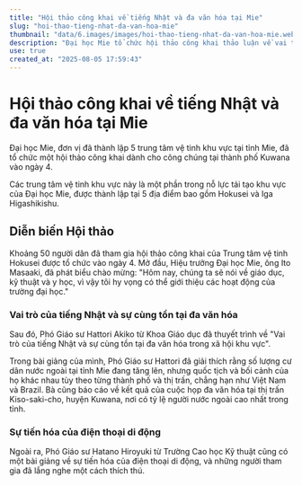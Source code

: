 ```yaml
---
title: "Hội thảo công khai về tiếng Nhật và đa văn hóa tại Mie"
slug: "hoi-thao-tieng-nhat-da-van-hoa-mie"
thumbnail: "data/6.images/images/hoi-thao-tieng-nhat-da-van-hoa-mie.webp"
description: "Đại học Mie tổ chức hội thảo công khai thảo luận về vai trò của tiếng Nhật và sự cùng tồn tại đa văn hóa, với sự tham gia của khoảng 50 người dân."
use: true
created_at: "2025-08-05 17:59:43"
---
```


# Hội thảo công khai về tiếng Nhật và đa văn hóa tại Mie

Đại học Mie, đơn vị đã thành lập 5 trung tâm vệ tinh khu vực tại tỉnh Mie, đã tổ chức một hội thảo công khai dành cho công chúng tại thành phố Kuwana vào ngày 4.

Các trung tâm vệ tinh khu vực này là một phần trong nỗ lực tái tạo khu vực của Đại học Mie, được thành lập tại 5 địa điểm bao gồm Hokusei và Iga Higashikishu.

## Diễn biến Hội thảo

Khoảng 50 người dân đã tham gia hội thảo công khai của Trung tâm vệ tinh Hokusei được tổ chức vào ngày 4. Mở đầu, Hiệu trưởng Đại học Mie, ông Ito Masaaki, đã phát biểu chào mừng: "Hôm nay, chúng ta sẽ nói về giáo dục, kỹ thuật và y học, vì vậy tôi hy vọng có thể giới thiệu các hoạt động của trường đại học."

### Vai trò của tiếng Nhật và sự cùng tồn tại đa văn hóa

Sau đó, Phó Giáo sư Hattori Akiko từ Khoa Giáo dục đã thuyết trình về "Vai trò của tiếng Nhật và sự cùng tồn tại đa văn hóa trong xã hội khu vực".

Trong bài giảng của mình, Phó Giáo sư Hattori đã giải thích rằng số lượng cư dân nước ngoài tại tỉnh Mie đang tăng lên, nhưng quốc tịch và bối cảnh của họ khác nhau tùy theo từng thành phố và thị trấn, chẳng hạn như Việt Nam và Brazil. Bà cũng báo cáo về kết quả của cuộc họp đa văn hóa tại thị trấn Kiso-saki-cho, huyện Kuwana, nơi có tỷ lệ người nước ngoài cao nhất trong tỉnh.

### Sự tiến hóa của điện thoại di động

Ngoài ra, Phó Giáo sư Hatano Hiroyuki từ Trường Cao học Kỹ thuật cũng có một bài giảng về sự tiến hóa của điện thoại di động, và những người tham gia đã lắng nghe một cách thích thú.